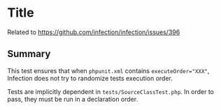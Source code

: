 # Title

Related to https://github.com/infection/infection/issues/396

## Summary

This test ensures that when `phpunit.xml` contains `executeOrder="XXX"`, Infection does not try to randomize tests execution order.

Tests are implicitly dependent in `tests/SourceClassTest.php`. In order to pass, they must be run in a declaration order. 
